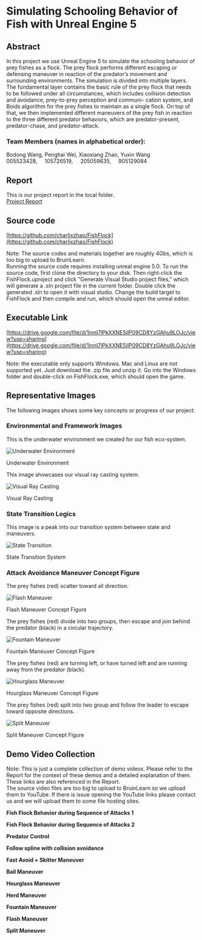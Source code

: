 Simulating Schooling Behavior of Fish with Unreal Engine 5
==========================================================

Abstract
--------

In this project we use Unreal Engine 5 to simulate the schooling behavior of prey fishes as a flock. The prey flock performs different escaping or defensing maneuver in reaction of the predator’s movement and surrounding environments. The simulation is divided into multiple layers. The fundamental layer contains the basic rule of the prey flock that needs to be followed under all circumstances, which includes collision detection and avoidance, prey-to-prey perception and communi- cation system, and Boids algorithm for the prey fishes to maintain as a single flock. On top of that, we then implemented different maneuvers of the prey fish in reaction to the three different predator behaviors, which are predator-present, predator-chase, and predator-attack.

### Team Members (names in alphabetical order):

Bodong Wang, Penghai Wei, Xiaoxiang Zhao, Yuxin Wang  
005523428,     105726519,     205059635,     905129084  

Report
------

This is our project report in the local folder.  
[Project Report](./CS275_Project/CS_275_Report.pdf)

Source code
-----------

[https://github.com/charlixzhao/FishFlock](https://github.com/charlixzhao/FishFlock)

Note: The source codes and materials together are roughly 4Gbs, which is too big to upload to BruinLearn.  
Running the source code requires installing unreal engine 5.0. To run the source code, first clone the directory to your disk. Then right-click the FishFlock.uproject and click "Generate Visual Studio project files," which will generate a .sln project file in the current folder. Double click the generated .sln to open it with visual studio. Change the build target to FishFlock and then compile and run, which should open the unreal editor.

Executable Link
---------------

[https://drive.google.com/file/d/1jnnI7lPkXXNE5jlP09CD8YzGAhu9LOJc/view?usp=sharing](https://drive.google.com/file/d/1jnnI7lPkXXNE5jlP09CD8YzGAhu9LOJc/view?usp=sharing)

Note: the executable only supports Windows. Mac and Linux are not supported yet. Just download the .zip file and unzip it. Go into the Windows folder and double-click on FishFlock.exe, which should open the game.

Representative Images
---------------------

The following images shows some key concepts or progress of our project:

### Environmental and Framework Images

This is the underwater environment we created for our fish eco-system.

![Underwater Environment](./images/HD_underwater_scene.png)

Underwater Environment

This image showcases our visual ray casting system.

![Visual Ray Casting](./images/vision.png)

Visual Ray Casting

### State Transition Logics

This image is a peak into our transition system between state and maneuvers.

![State Transition](./images/state_machine.jpg)

State Transition System

### Attack Avoidance Maneuver Concept Figure

The prey fishes (red) scatter toward all direction.

![Flash Maneuver](./images/flash.jpg)

Flash Maneuver Concept Figure

The prey fishes (red) divide into two groups, then escape and join behind the predator (black) in a circular trajectory.

![Fountain Maneuver](./images/fountain.jpg)

Fountain Maneuver Concept Figure

The prey fishes (red) are turning left, or have turned left and are running away from the predator (black).

![Hourglass Maneuver](./images/hourglass.jpg)

Hourglass Maneuver Concept Figure

The prey fishes (red) split into two group and follow the leader to escape toward opposite directions.

![Split Maneuver](./images/split.jpg)

Split Maneuver Concept Figure

Demo Video Collection
---------------------

Note: This is just a complete collection of demo videos. Please refer to the Report for the context of these demos and a detailed explanation of them. These links are also referenced in the Report.  
The source video files are too big to upload to BruinLearn so we upload them to YouTube. If there is issue opening the YouTube links please contact us and we will upload them to some file hosting sites.

**Fish Flock Behavior during Sequence of Attacks 1**  
  
  
**Fish Flock Behavior during Sequence of Attacks 2**  
  
  
**Predator Control**  
  
  
**Follow spline with collision avoidance**  
  
  
**Fast Avoid + Skitter Maneuver**  
  
  
**Ball Maneuver**  
  
  
**Hourglass Maneuver**  
  
  
**Herd Maneuver**  
  
  
**Fountain Maneuver**  
  
  
**Flash Maneuver**  
  
  
**Split Maneuver**